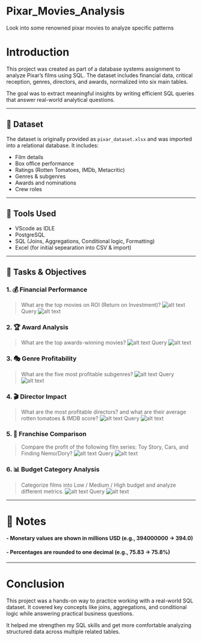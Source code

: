 # Pixar_Movies_Analysis
 Look into some renowned pixar movies to analyze specific patterns

#  Introduction

This project was created as part of a database systems assignment to analyze Pixar’s films using SQL. The dataset includes financial data, critical reception, genres, directors, and awards, normalized into six main tables.

The goal was to extract meaningful insights by writing efficient SQL queries that answer real-world analytical questions.

---

## 📁 Dataset

The dataset is originally provided as `pixar_dataset.xlsx` and was imported into a relational database. It includes:
- Film details
- Box office performance
- Ratings (Rotten Tomatoes, IMDb, Metacritic)
- Genres & subgenres
- Awards and nominations
- Crew roles

---

## 🔧 Tools Used

- VScode as IDLE
- PostgreSQL
- SQL (Joins, Aggregations, Conditional logic, Formatting)
- Excel (for initial sepearation into CSV & import)

---

## 🧠 Tasks & Objectives

### 1. **💰 Financial Performance**
> What are the top movies on ROI (Return on Investment)?
![alt text](Media/1.1.png)
> Query
![alt text](Media/1.png)


### 2. **🏆 Award Analysis**
> What are the top awards-winning movies?
![alt text](Media/2.2.png)
> Query
![alt text](Media/2.png)
### 3. **🎭 Genre Profitability**
> What are the five most profitable subgenres?
![alt text](Media/3.3.png)
> Query
![alt text](Media/3.png)
### 4. **🎬 Director Impact**
> What are the most profitable directors? and what are their average rotten tomatoes & IMDB score?
![alt text](Media/4.4.png)
> Query
![alt text](Media/4.png)
### 5. **🎥 Franchise Comparison**
> Compare the profit of the following film series: Toy Story, Cars, and
Finding Nemo/Dory?
![alt text](Media/5.5.png)
> Query
![alt text](Media/5.png)
### 6. **📊 Budget Category Analysis**
> Categorize films into Low / Medium / High budget and analyze different metrics.
![alt text](Media/6.6.png)
> Query
![alt text](Media/6.png)
---

# 📎 Notes

#### - Monetary values are shown in **millions USD** (e.g., 394000000 → 394.0)
#### - Percentages are rounded to **one decimal** (e.g., 75.83 → 75.8%)

---
# Conclusion
This project was a hands-on way to practice working with a real-world SQL dataset. It covered key concepts like joins, aggregations, and conditional logic while answering practical business questions.

It helped me strengthen my SQL skills and get more comfortable analyzing structured data across multiple related tables.
